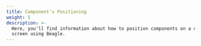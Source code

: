 ```yaml
---
title: Component's Positioning
weight: 5
description: >-
  Here, you'll find information about how to position components on a device
  screen using Beagle.
---
```



